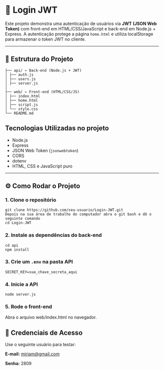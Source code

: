# 🔐 Login JWT

Este projeto demonstra uma autenticação de usuários via **JWT (JSON Web Token)** com front-end em HTML/CSS/JavaScript e back-end em Node.js + Express. A autenticação protege a página `home.html` e utiliza localStorage para armazenar o token JWT no cliente.

---

## 📁 Estrutura do Projeto

```
├── api/ ← Back-end (Node.js + JWT)
│ ├── auth.js
│ ├── users.js
│ ├── server.js
│ 
├── web/ ← Front-end (HTML/CSS/JS)
│ ├── index.html
│ ├── home.html
│ ├── script.js
│ └── style.css
└── README.md
```

## Tecnologias Utilizadas no projeto

- Node.js
- Express
- JSON Web Token (`jsonwebtoken`)
- CORS
- dotenv
- HTML, CSS e JavaScript puro

---

## ⚙️ Como Rodar o Projeto

### 1. Clone o repositório

```
git clone https://github.com/seu-usuario/Login-JWT.git
Depois na sua área de trabalho do computador abra o git bash e dê o seguinte comando
cd Login-JWT
```

### 2. Instale as dependências do back-end


```
cd api
npm install
```

### 3. Crie um `.env` na pasta API

```
SECRET_KEY=sua_chave_secreta_aqui
```

### 4. Inicie a API
```
node server.js
```

### 5. Rode o front-end

Abra o arquivo web/index.html no navegador.

## 👤 Credenciais de Acesso

Use o seguinte usuário para testar:

**E-mail:** miriam@gmail.com

**Senha:** 2809